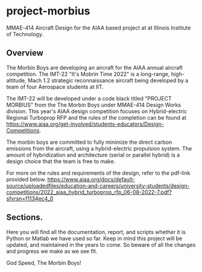 # project-morbius
MMAE-414 Aircraft Design for the AIAA based project at at Illinois Institute of Technology. 

## Overview
The Morbin Boys are developing an aircraft for the AIAA annual aircraft competition. The IMT-22 "It's Mobrin Time 2022" is a long-range, high-altitude, Mach 1.2 strategic reconnaissance aircraft being developed by a team of four Aerospace students at IIT.

The IMT-22 will be developed under a code black titled "PROJECT MORBIUS" from the The Morbin Boys under MMAE-414 Design Works division. This year's AIAA design competition focuses on Hybrid-electric Regional Turboprop RFP and the rules of the completion can be found at https://www.aiaa.org/get-involved/students-educators/Design-Competitions. 

The morbin boys are committed to fully minimize the direct carbon emissions from the aircraft, using a hybrid-electric propulsion system. The amount of hybridization and architecture (serial or parallel hybrid) is a design choice that the team is free to make.

For more on the rules and requirements of the design, refer to the pdf-link provided below. 
https://www.aiaa.org/docs/default-source/uploadedfiles/education-and-careers/university-students/design-competitions/2022_aiaa_hybrid_turboprop_rfp_06-08-2022-7.pdf?sfvrsn=f1134ec4_0


## Sections.

Here you will find all the documentation, report, and scripts whether it is Python or Matlab we have used so far. Keep in mind this project will be updated, and maintained in the years to come. So beware of all the changes and progress we make as we see fit.

God Speed, 
The Morbin Boys!
 
